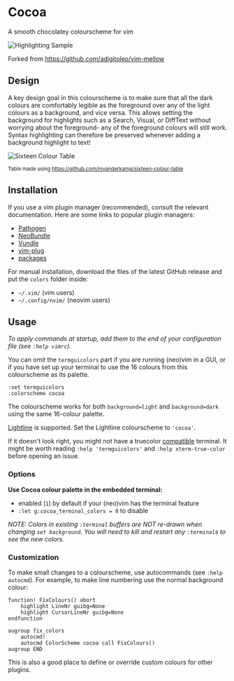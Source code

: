 # Cocoa
A smooth chocolatey colourscheme for vim

![Highlighting Sample](https://raw.githubusercontent.com/wiki/mvanderkamp/cocoa.vim/images/cocoa_sample.png)

Forked from https://github.com/adigitoleo/vim-mellow

## Design

A key design goal in this colourscheme is to make sure that all the dark
colours are comfortably legible as the foreground over any of the light colours
as a background, and vice versa. This allows setting the background for
highlights such as a Search, Visual, or DiffText without worrying about the
foreground- any of the foreground colours will still work. Syntax highlighting
can therefore be preserved whenever adding a background highlight to text!

![Sixteen Colour Table](https://raw.githubusercontent.com/wiki/mvanderkamp/cocoa.vim/images/cocoa.png)

<sub>Table made using https://github.com/mvanderkamp/sixteen-colour-table</sub>

## Installation

If you use a vim plugin manager (recommended), consult the relevant
documentation. Here are some links to popular plugin managers:
- [Pathogen]
- [NeoBundle]
- [Vundle]
- [vim-plug]
- [packages]

For manual installation, download the files of the latest GitHub release and
put the `colors` folder inside:
- `~/.vim/` (vim users)
- `~/.config/nvim/` (neovim users)


## Usage

*To apply commands at startup, add them to the end of your configuration file
(see `:help vimrc`).*

You can omit the `termguicolors` part if you are running (neo)vim in a GUI, or
if you have set up your terminal to use the 16 colours from this colourscheme
as its palette.

```vim
:set termguicolors
:colorscheme cocoa
```

The colourscheme works for both `background=light` and `background=dark` using
the same 16-colour palette.

[Lightline] is supported. Set the Lightline colourscheme to `'cocoa'`.

If it doesn't look right, you might not have a truecolor [compatible] terminal.
It might be worth reading `:help 'termguicolors'` and `:help xterm-true-color`
before opening an issue.


### Options

**Use Cocoa colour palette in the embedded terminal:**
- enabled (`1`) by default if your (neo)vim has the terminal feature
- `:let g:cocoa_terminal_colors = 0` to disable

*NOTE: Colors in existing `:terminal` buffers are NOT re-drawn when
changing `set background`. You will need to kill and restart any `:terminal`s
to see the new colors.*


### Customization

To make small changes to a colourscheme, use autocommands (see `:help autocmd`).
For example, to make line numbering use the normal background colour:

```vim
function! FixColours() abort
    highlight LineNr guibg=None
    highlight CursorLineNr guibg=None
endfunction

augroup fix_colors
    autocmd!
    autocmd ColorScheme cocoa call FixColours()
augroup END
```

This is also a good place to define or override custom colours for other plugins.


[NOTE]: # ( ------------ PUT ALL EXTERNAL LINKS BELOW THIS LINE ------------ )

[compatible]: https://gist.github.com/XVilka/8346728

[Pathogen]: https://github.com/tpope/vim-pathogen

[NeoBundle]: https://github.com/Shougo/neobundle.vim

[Vundle]: https://github.com/gmarik/vundle

[vim-plug]: https://github.com/junegunn/vim-plug

[packages]: https://vimhelp.org/repeat.txt.html#packages

[Lightline]: https://github.com/itchyny/lightline.vim
